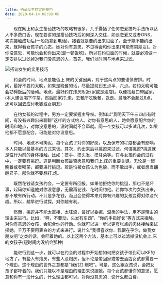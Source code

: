 ```yaml
---
title: 搭讪女生的实用技巧
date: 2020-04-14 08:09:00
---
```




　　现在网上和女生搭讪技巧的攻略有很多，几乎囊括了任何恋爱技巧手法所以达人不多费口舌。现在要讲的是搭讪技巧后如何深入交往，如谈恋爱又或者ONS，初次接触成功后(一般指拿到电话)，接着就是要约出来见面了。至于能不能约出来，就得看女孩子的心态。她对你有意思，不见得会和你出来(可能有男朋友)。对你没意思，可能也会和你出来(混一顿饭吃)。所以在约见面的时候，就要必须做一定安排以过滤掉对我们没意思的人。首先，我们以时间与地点来过滤。

![搭讪女生的实用技巧](/img/720d8343af7044b3cca0909373f355ba.jpg)

　　约会的时间、地点是能否上.床的关键因素，对于这两点的要谨慎安排。时间，最好不要约太晚，如果是晚餐的话，尽量提前到五点半、六点。若约太晚可能会妨碍饭后的活动。地点，最好约在炮房附近(家或是酒店)。以便找藉口带回家。(本人建议喝下午茶，然后回家打.炮，去餐厅吃晚餐，送走。最晚不会超过8点，还可以回去应付老婆或女朋友)

　　在约女孩的过程中，男方一定要掌握主导权。例如以“我明天下午三四点有时间，有没有兴趣出来聊聊”这样的方式约人。对你有意思的人，她会愿意配合你的时间和地点，对你没意思的，没时间就不会牵就。同一个女孩可以多试几次，如果他都不愿意配合，可能是对你没意思。

　　时间、地点不可拘泥，每个女孩子对你的好感，以及保守的程度都会有影响。本人只能以最基本的方式来谈。其次，约出来后以挑逗来过滤。何谓挑逗?挑逗就是性行为前的身体接触。比如：摸手、摸头发、摸耳朵等。在与女孩约会的过程中，一定要有挑逗。这是判断女孩最否愿意和我们上.床的重要关键。无论是一起晚餐或者喝茶，都要进行挑逗。若是怕被女孩认为色狼，而不敢出手，或者想当翩翩君子，那你就不要想打.炮。

　　既然花钱请女孩约会，一定要有所回报。如果他拒绝你的挑逗，那也不是坏事，起码你知道他对你没意思，无需再花钱、花时间约他。若你每次约女孩出来，都不敢有所行动，不只是多花钱，而且会使得本来对你有兴趣的女孩变得对你没兴趣。所以，越早进行试探，对你越有利。

　　然而，挑逗并不能太直接、太狂浪，最好以委婉、温柔的手法，用不是理由的理由来进行。比如，“啊，不要动，头发有东西”、“你的手指好长”等方式来接触。对你有意思的女孩，会配合你的行动。你就可以进一步以更夸张点的肉体接触来试探她。千万不要用表白的方式来进行。说什么“我很喜欢你、我很在乎你，做我女朋友吧”之类的话，会吓着她的。以上这两个方法，基本上可以过滤掉没机会上.床的女孩子(短时间内没机会那种)

　　能进行到这一步，就可以在约会的过程中开始想如何把女孩子带到可以KF的地方了。有些人有炮房，有些人没炮房，但不论是带回家或带去酒店女孩都需要一个理由。这个理由的言外之意都是”我们打.炮吧”。可是，这么跟女孩说，会把女孩子都吓着的。我们只能以不是理由的理由来说服她。每个女孩都懂你的意思，愿意和你有一段什么的，什么理由都可以。对你没意思的，说什么都白费。